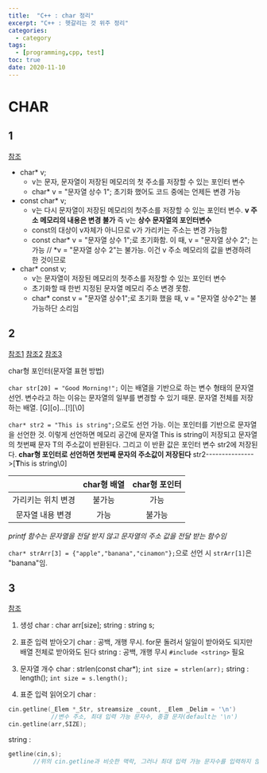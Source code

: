 ```yaml
---
title:  "C++ : char 정리"
excerpt: "C++ : 헷갈리는 것 위주 정리"
categories:
  - category
tags:
  - [programming,cpp, test]
toc: true
date: 2020-11-10
---
```


# CHAR

## 1
[참조](https://igotit.tistory.com/entry/char-const-char-char-const)

* char* v;
    * v는 문자, 문자열이 저장된 메모리의 첫 주소를 저장할 수 있는 포인터 변수
    * char* v = "문자열 상수 1"; 초기화 했어도 코드 중에는 언제든 변경 가능
* const char* v;
    * v는 다시 문자열이 저장된 메모리의 첫주소를 저장할 수 있는 포인터 변수. **v 주소 메모리의 내용은 변경 불가** 즉 v는 **상수 문자열의 포인터변수**
    * const의 대상이 v자체가 아니므로 v가 가리키는 주소는 변경 가능함
    * const char* v = "문자열 상수 1";로 초기화함. 이 때, v = "문자열 상수 2"; 는 가능 // *v = "문자열 상수 2"는 불가능. 이건 v 주소 메모리의 값을 변경하려 한 것이므로 
* char* const v;
    * v는 문자열이 저장된 메모리의 첫주소를 저장할 수 있는 포인터 변수
    * 초기화할 때 한번 지정된 문자열 메모리 주소 변경 못함.
    * char* const v = "문자열 상수1";로 초기화 했을 때, v = "문자열 상수2"는 불가능하단 소리임

## 2
[참조1](https://m.blog.naver.com/jsky10503/221131378623)
[참조2](https://m.blog.naver.com/jsky10503/221133942782)
[참조3](https://m.blog.naver.com/jsky10503/221134770777)

char형 포인터(문자열 표현 방법)

`char str[20] = "Good Morning!";` 이는 배열을 기반으로 하는 변수 형태의 문자열 선언. 변수라고 하는 이유는 문자열의 일부를 변경할 수 있기 때문. 문자열 전체를 저장하는 배열.
\[G\]\[o\]...\[!\]\[\\0\]

`char* str2 = "This is string";`으로도 선언 가능. 이는 포인터를 기반으로 문자열을 선언한 것. 이렇게 선언하면 메모리 공간에 문자열 This is string이 저장되고 문자열의 첫번째 문자 T의 주소값이 반환된다. 그리고 이 반환 값은 포인터 변수 str2에 저장된다.
**char형 포인터로 선언하면 첫번째 문자의 주소값이 저장된다**
str2--------------->\[**T**his is string\\0\]

| |char형 배열|char형 포인터|
|:---:|:---:|:---:|
|가리키는 위치 변경|불가능|가능|
|문자열 내용 변경| 가능| 불가능|

_printf 함수는 문자열을 전달 받지 않고 문자열의 주소 값을 전달 받는 함수임_

`char* strArr[3] = {"apple","banana","cinamon"};`으로 선언 시
`strArr[1]`은 "banana"임.

## 3 
[참조](https://mk28.tistory.com/127)

1. 생성
char : char arr\[size\];
string : string s;

2. 표준 입력 받아오기
char : 공백, 개행 무시. for문 돌려서 일일이 받아와도 되지만 배열 전체로 받아와도 된다
string : 공백, 개행 무시 `#include <string>` 필요

3. 문자열 개수
char : strlen(const char*);    `int size = strlen(arr);`
string : length();      `int size = s.length();`

4. 표준 입력 읽어오기
char : 
```cpp
cin.getline(_Elem *_Str, streamsize _count, _Elem _Delim = '\n')
            //변수 주소, 최대 입력 가능 문자수, 종결 문자(default는 '\n')
cin.getline(arr,SIZE);
```

string : 
```cpp
getline(cin,s);
       //위의 cin.getline과 비슷한 맥락, 그러나 최대 입력 가능 문자수를 입력하지 않아도 된다.
```
